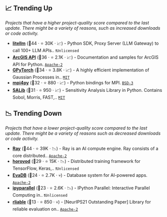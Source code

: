 ## 📈 Trending Up

_Projects that have a higher project-quality score compared to the last update. There might be a variety of reasons, such as increased downloads or code activity._

- <b><a href="https://github.com/BerriAI/litellm">litellm</a></b> (🥇44 ·  ⭐ 30K · 📈) - Python SDK, Proxy Server (LLM Gateway) to call 100+ LLM APIs.. <code>❗Unlicensed</code>
- <b><a href="https://github.com/Esri/arcgis-python-api">ArcGIS API</a></b> (🥈36 ·  ⭐ 2.1K · 📈) - Documentation and samples for ArcGIS API for Python. <code><a href="http://bit.ly/3nYMfla">Apache-2</a></code>
- <b><a href="https://github.com/cornellius-gp/gpytorch">GPyTorch</a></b> (🥇34 ·  ⭐ 3.8K · 📈) - A highly efficient implementation of Gaussian Processes in.. <code><a href="http://bit.ly/34MBwT8">MIT</a></code> <code><img src="https://git.io/JLy1Q" style="display:inline;" width="13" height="13"></code>
- <b><a href="https://github.com/mpi4py/mpi4py">mpi4py</a></b> (🥈32 ·  ⭐ 880 · 📈) - Python bindings for MPI. <code><a href="http://bit.ly/3aKzpTv">BSD-3</a></code>
- <b><a href="https://github.com/SALib/SALib">SALib</a></b> (🥈31 ·  ⭐ 950 · 📈) - Sensitivity Analysis Library in Python. Contains Sobol, Morris, FAST,.. <code><a href="http://bit.ly/34MBwT8">MIT</a></code>

## 📉 Trending Down

_Projects that have a lower project-quality score compared to the last update. There might be a variety of reasons such as decreased downloads or code activity._

- <b><a href="https://github.com/ray-project/ray">Ray</a></b> (🥇44 ·  ⭐ 39K · 📉) - Ray is an AI compute engine. Ray consists of a core distributed.. <code><a href="http://bit.ly/3nYMfla">Apache-2</a></code>
- <b><a href="https://github.com/horovod/horovod">horovod</a></b> (🥈29 ·  ⭐ 15K · 📉) - Distributed training framework for TensorFlow, Keras,.. <code>❗Unlicensed</code>
- <b><a href="https://github.com/georgia-tech-db/evadb">EvaDB</a></b> (🥉24 ·  ⭐ 2.7K · 💀) - Database system for AI-powered apps. <code><a href="http://bit.ly/3nYMfla">Apache-2</a></code> <code><img src="https://git.io/JLy1Q" style="display:inline;" width="13" height="13"></code>
- <b><a href="https://github.com/ipython/ipyparallel">ipyparallel</a></b> (🥉23 ·  ⭐ 2.6K · 📉) - IPython Parallel: Interactive Parallel Computing in.. <code>❗Unlicensed</code> <code><img src="https://git.io/JLy1E" style="display:inline;" width="13" height="13"></code>
- <b><a href="https://github.com/google-research/rliable">rliable</a></b> (🥉13 ·  ⭐ 850 · 💀) - [NeurIPS21 Outstanding Paper] Library for reliable evaluation on.. <code><a href="http://bit.ly/3nYMfla">Apache-2</a></code>

